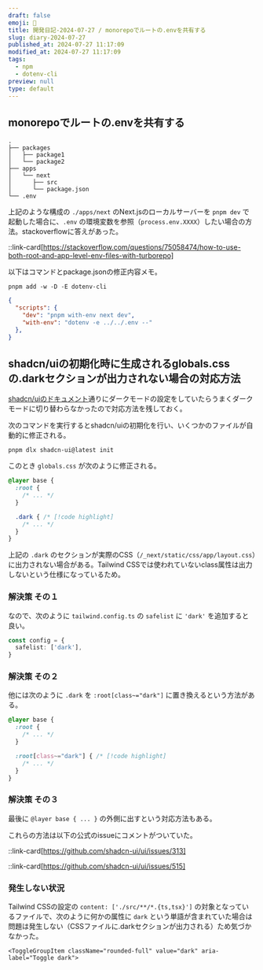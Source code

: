 ```yaml
---
draft: false
emoji: 🚙
title: 開発日記-2024-07-27 / monorepoでルートの.envを共有する
slug: diary-2024-07-27
published_at: 2024-07-27 11:17:09
modified_at: 2024-07-27 11:17:09
tags:
  - npm
  - dotenv-cli
preview: null
type: default
---
```


## monorepoでルートの.envを共有する

```tree
.
├── packages
│   ├── package1
│   └── package2
├── apps
│   └── next
│      ├── src
│      └── package.json
└── .env
```

上記のような構成の `./apps/next` のNext.jsのローカルサーバーを `pnpm dev` で起動した場合に、`.env` の環境変数を参照（`process.env.XXXX`）したい場合の方法。stackoverflowに答えがあった。

::link-card[https://stackoverflow.com/questions/75058474/how-to-use-both-root-and-app-level-env-files-with-turborepo]

以下はコマンドとpackage.jsonの修正内容メモ。

```sh:Terminal
pnpm add -w -D -E dotenv-cli
```

```json:apps/next/package.json
{
  "scripts": {
    "dev": "pnpm with-env next dev",
    "with-env": "dotenv -e ../../.env --"
  },
}
```

## shadcn/uiの初期化時に生成されるglobals.cssの.darkセクションが出力されない場合の対応方法

[shadcn/uiのドキュメント](https://ui.shadcn.com/docs/dark-mode/next)通りにダークモードの設定をしていたらうまくダークモードに切り替わらなかったので対応方法を残しておく。

次のコマンドを実行するとshadcn/uiの初期化を行い、いくつかのファイルが自動的に修正される。

```sh:Terminal
pnpm dlx shadcn-ui@latest init
```

このとき `globals.css` が次のように修正される。

```css:globals.css
@layer base {
  :root {
    /* ... */
  }

  .dark { /* [!code highlight]
    /* ... */
  }
}
```

上記の `.dark` のセクションが実際のCSS（`/_next/static/css/app/layout.css`）に出力されない場合がある。Tailwind CSSでは使われていないclass属性は出力しないという仕様になっているため。

### 解決策 その１

なので、次のように `tailwind.config.ts` の `safelist` に `'dark'` を追加すると良い。

```typescript:tailwind.config.ts
const config = {
  safelist: ['dark'],
}
```

### 解決策 その２

他には次のように `.dark` を `:root[class~="dark"]` に置き換えるという方法がある。

```css:globals.css
@layer base {
  :root {
    /* ... */
  }

  :root[class~="dark"] { /* [!code highlight]
    /* ... */
  }
}
```

### 解決策 その３

最後に `@layer base { ... }` の外側に出すという対応方法もある。

これらの方法は以下の公式のissueにコメントがついていた。

::link-card[https://github.com/shadcn-ui/ui/issues/313]

::link-card[https://github.com/shadcn-ui/ui/issues/515]

### 発生しない状況

Tailwind CSSの設定の `content: ['./src/**/*.{ts,tsx}']` の対象となっているファイルで、次のように何かの属性に `dark` という単語が含まれていた場合は問題は発生しない（CSSファイルに.darkセクションが出力される）ため気づかなかった。

```tsx
<ToggleGroupItem className="rounded-full" value="dark" aria-label="Toggle dark">
```
